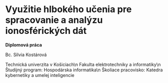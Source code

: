 # Využitie hlbokého učenia pre spracovanie a analýzu ionosférických dát

__Diplomová práca__

Bc. Silvia Kostárová

Technická univerzita v Košiciach\n
Fakulta elektrotechniky a informatiky\n
Študijný program: Hospodárska informatika\n
Školiace pracovisko: Katedra kybernetiky a umelej inteligencie
